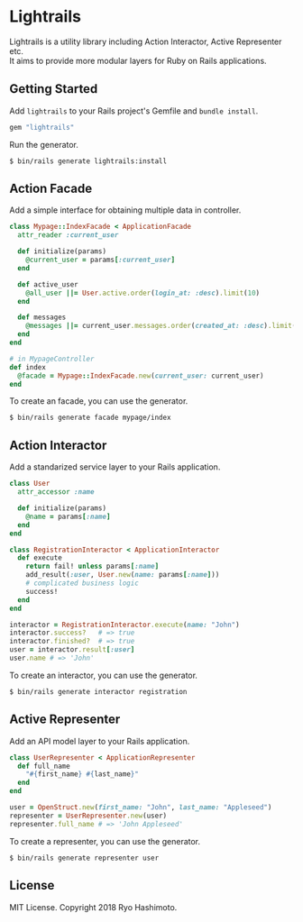 # Lightrails

Lightrails is a utility library including Action Interactor, Active Representer etc.  
It aims to provide more modular layers for Ruby on Rails applications.

## Getting Started

Add `lightrails` to your Rails project's Gemfile and `bundle install`.

```ruby
gem "lightrails"
```

Run the generator.

```
$ bin/rails generate lightrails:install
```

## Action Facade

Add a simple interface for obtaining multiple data in controller.

```ruby
class Mypage::IndexFacade < ApplicationFacade
  attr_reader :current_user

  def initialize(params)
    @current_user = params[:current_user]
  end

  def active_user
    @all_user ||= User.active.order(login_at: :desc).limit(10)
  end

  def messages
    @messages ||= current_user.messages.order(created_at: :desc).limit(10)
  end
end

# in MypageController
def index
  @facade = Mypage::IndexFacade.new(current_user: current_user)
end
```

To create an facade, you can use the generator.

```
$ bin/rails generate facade mypage/index
```

## Action Interactor

Add a standarized service layer to your Rails application.

```ruby
class User
  attr_accessor :name

  def initialize(params)
    @name = params[:name]
  end
end

class RegistrationInteractor < ApplicationInteractor
  def execute
    return fail! unless params[:name]
    add_result(:user, User.new(name: params[:name]))
    # complicated business logic
    success!
  end
end

interactor = RegistrationInteractor.execute(name: "John")
interactor.success?   # => true
interactor.finished?  # => true
user = interactor.result[:user]
user.name # => 'John'
```

To create an interactor, you can use the generator.

```
$ bin/rails generate interactor registration
```

## Active Representer

Add an API model layer to your Rails application.

```ruby
class UserRepresenter < ApplicationRepresenter
  def full_name
    "#{first_name} #{last_name}"
  end
end

user = OpenStruct.new(first_name: "John", last_name: "Appleseed")
representer = UserRepresenter.new(user)
representer.full_name # => 'John Appleseed'
```

To create a representer, you can use the generator.

```
$ bin/rails generate representer user
```

## License

MIT License. Copyright 2018 Ryo Hashimoto.
